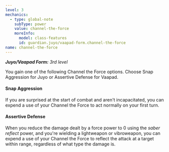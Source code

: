 ```yaml
---
level: 3
mechanics:
  - type: global-note
    subType: power
    value: channel-the-force
    moreInfo:
      model: class-features
      id: guardian.juyo/vaapad-form.channel-the-force
name: channel-the-force
---
```

_**Juyo/Vaapad Form:** 3rd level_
You gain one of the following Channel the Force options. Choose Snap Aggression for Juyo or Assertive Defense for Vaapad.
#### Snap Aggression
If you are surprised at the start of combat and aren't incapacitated, you can expend a use of your Channel the Force to act normally on your first turn.
#### Assertive Defense
When you reduce the damage dealt by a force power to 0 using the *saber reflect* power, and you're wielding a lightweapon or vibroweapon, you can expend a use of your Channel the Force to reflect the attack at a target within range, regardless of what type the damage is.